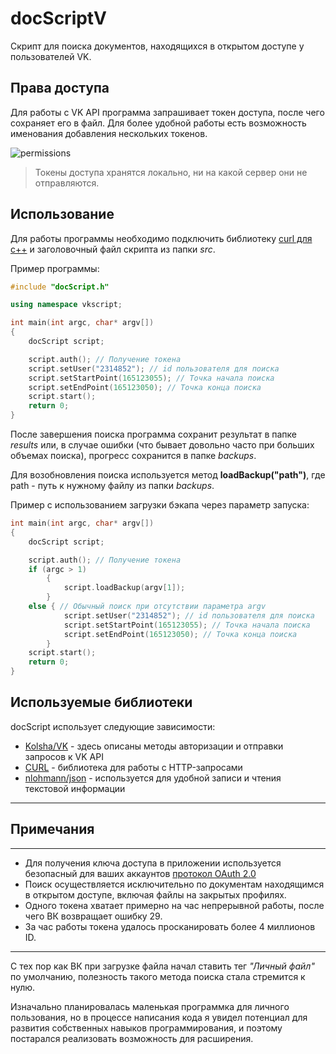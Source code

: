 # **docScriptV**
Скрипт для поиска документов, находящихся в открытом доступе у пользователей VK.
## **Права доступа**

Для работы с VK API программа запрашивает токен доступа, после чего сохраняет его в файл. Для более удобной работы есть возможность именования добавления нескольких токенов. 

![permissions](https://i.imgur.com/ZRi0PYv.png)
> Токены доступа хранятся локально, ни на какой сервер они не отправляются.

## **Использование**

Для работы программы необходимо подключить библиотеку [curl для c++](https://curl.se) и заголовочный файл скрипта из папки *src*.

Пример программы:
```c++
#include "docScript.h"

using namespace vkscript;

int main(int argc, char* argv[])
{
    docScript script;

    script.auth(); // Получение токена
    script.setUser("2314852"); // id пользователя для поиска
    script.setStartPoint(165123055); // Точка начала поиска
    script.setEndPoint(165123050); // Точка конца поиска
    script.start();
    return 0;
}
```

После завершения поиска программа сохранит результат в папке *results* или, в случае ошибки (что бывает довольно часто при больших объемах поиска), прогресс сохранится в папке *backups*.

Для возобновления поиска используется метод **loadBackup("path")**, где path - путь к нужному файлу из папки *backups*.

Пример с использованием загрузки бэкапа через параметр запуска:
```c++
int main(int argc, char* argv[])
{
    docScript script;

    script.auth(); // Получение токена
    if (argc > 1) 
        {
            script.loadBackup(argv[1]);
        }
	else { // Обычный поиск при отсутствии параметра argv
            script.setUser("2314852"); // id пользователя для поиска
            script.setStartPoint(165123055); // Точка начала поиска
            script.setEndPoint(165123050); // Точка конца поиска
        }
    script.start();
    return 0;
}
```

## Используемые библиотеки

docScript использует следующие зависимости:
- [Kolsha/VK](https://github.com/Kolsha/VK "Kolsha/VK репозиторий на github") - здесь описаны методы авторизации и отправки запросов к VK API
- [CURL](https://curl.se/libcurl/ "официальный сайт CURL") - библиотека для работы с HTTP-запросами
- [nlohmann/json](https://github.com/nlohmann/json) - используется для удобной записи и чтения текстовой информации
* * *
## Примечания
* * *
- Для получения ключа доступа в приложении используется безопасный для ваших аккаунтов [протокол OAuth 2.0](https://vk.com/dev/access_token)
- Поиск осуществляется исключительно по документам находящимся в открытом доступе, включая файлы на закрытых профилях.
- Одного токена хватает примерно на час непрерывной работы, после чего ВК возвращает ошибку 29.
- За час работы токена удалось просканировать более 4 миллионов ID.

-----------------

С тех пор как ВК при загрузке файла начал ставить тег *"Личный файл"* по умолчанию, полезность такого метода поиска стала стремится к нулю.

Изначально планировалась маленькая программка для личного пользования, но в процессе написания кода я увидел потенциал для развития собственных навыков программирования, и поэтому постарался реализовать возможность для расширения.